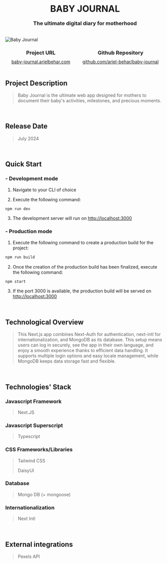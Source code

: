 <h1 align="center" style="text-align: center; text-transform: uppercase">BABY JOURNAL</h1>
<h3 align="center" style="margin-top: 1px; text-align: center;" >The ultimate digital diary for motherhood</h3>

<br />

<img alt="Baby Journal" src="https://github-repositories-images.s3.eu-central-1.amazonaws.com/baby-journal.png">

<div style="display:flex; flex-direction:row; justify-content: space-around;">
    <div>
        <h3 style="margin-bottom: 10px; text-align: center;">Project URL</h3>
        <a href="https://baby-journal.arielbehar.com/" target="_blank">baby-journal.arielbehar.com</a>
    </div>
    <div>
        <h3 style="margin-bottom: 10px; text-align: center;">Github Repository</h3>
        <a href="https://github.com/ariel-behar/baby-journal" target="_blank">github.com/ariel-behar/baby-journal</a>
    </div>
</div>

<br />

<h2>Project Description</h2>

>Baby Journal is the ultimate web app designed for mothers to document their baby's activities, milestones, and precious moments.

<br />

<h2>Release Date</h2>

>July 2024

<br />

<h2>Quick Start</h2>

<h3>- Development mode</h3>

1. Navigate to your CLI of choice

2. Execute the following command:

```bash
npm run dev
```

3. The development server will run on [http://localhost:3000](http://localhost:3000)

<h3>- Production mode</h3>

1. Execute the following command to create a production build for the project:
```bash
npm run build
```

2. Once the creation of the production build has been finalized, execute the following command:
```bash
npm start
```
3. If the port 3000 is available, the production build will be served on [http://localhost:3000](http://localhost:3000)

<br />

<h2>Technological Overview</h2>

>This Next.js app combines Next-Auth for authentication, next-intl for internationalization, and MongoDB as its database. This setup means users can log in securely, see the app in their own language, and enjoy a smooth experience thanks to efficient data handling. It supports multiple login options and easy locale management, while MongoDB keeps data storage fast and flexible. 

<br />

<h2>Technologies' Stack</h2>

<h3>Javascript Framework</h3> 

>Next.JS

<h3>Javascript Superscript</h3> 

>Typescript

<h3>CSS Frameworks/Libraries</h3>

>Tailwind CSS
>
>DaisyUI

<h3>Database</h3>

>Mongo DB (+ mongoose)

<h3>Internationalization</h3>

>Next Intl

<br />

<h2>External integrations</h2>

>Pexels API

<!-- <br /> -->
<!-- <h2>Specs</h2> -->